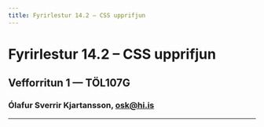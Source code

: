 ```yaml
---
title: Fyrirlestur 14.2 – CSS upprifjun
---
```


# Fyrirlestur 14.2 – CSS upprifjun

## Vefforritun 1 — TÖL107G

### Ólafur Sverrir Kjartansson, [osk@hi.is](mailto:osk@hi.is)

---

